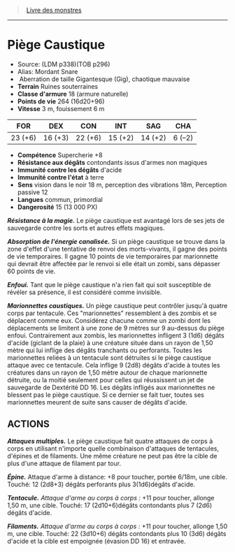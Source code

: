 ﻿> [Livre des monstres](tome_of_beasts.md)

---

# Piège Caustique

- Source: (LDM p338)(TOB p296)
- Alias: Mordant Snare
-  Aberration de taille Gigantesque (Gig), chaotique mauvaise
- **Terrain** Ruines souterraines
- **Classe d'armure** 18 (armure naturelle)
- **Points de vie** 264 (16d20+96)
- **Vitesse** 3 m, fouissement 6 m

|FOR|DEX|CON|INT|SAG|CHA|
|---|---|---|---|---|---|
|23 (+6)|16 (+3)|22 (+6)|15 (+2)|14 (+2)|6 (–2)|

- **Compétence** Supercherie +8
- **Résistance aux dégâts** contondants issus d'armes non magiques
- **Immunité contre les dégâts** d'acide
- **Immunité contre l'état** à terre
- **Sens** vision dans le noir 18 m, perception des vibrations 18m, Perception passive 12
- **Langues** commun, primordial
- **Dangerosité** 15 (13 000 PX)

**_Résistance à la magie._** Le piège caustique est avantagé lors de ses jets de sauvegarde contre les sorts et autres effets magiques.

**_Absorption de l'énergie canalisée._** Si un piège caustique se trouve dans la zone d'effet d'une tentative de renvoi des morts-vivants, il gagne des points de vie temporaires. Il gagne 10 points de vie temporaires par marionnette qui devrait être affectée par le renvoi si elle était un zombi, sans dépasser 60 points de vie.

**_Enfoui._** Tant que le piège caustique n'a rien fait qui soit susceptible de révéler sa présence, il est considéré comme invisible.

**_Marionnettes caustiques._** Un piège caustique peut contrôler jusqu'à quatre corps par tentacule. Ces "marionnettes" ressemblent à des zombis et se déplacent comme eux. Considérez chacune comme un zombi dont les déplacements se limitent à une zone de 9 mètres sur 9 au-dessus du piège enfoui. Contrairement aux zombis, les marionnettes infligent 3 (1d6) dégâts d'acide (giclant de la plaie) à une créature située dans un rayon de 1,50 mètre qui lui inflige des dégâts tranchants ou perforants. Toutes les marionnettes reliées à un tentacule sont détruites si le piège caustique attaque avec ce tentacule. Cela inflige 9 (2d8) dégâts d'acide à toutes les créatures dans un rayon de 1,50 mètre autour de chaque marionnette détruite, ou la moitié seulement pour celles qui réussissent un jet de sauvegarde de Dextérité DD 16. Les dégâts infligés aux marionnettes ne blessent pas le piège caustique. Si ce dernier se fait tuer, toutes ses marionnettes meurent de suite sans causer de dégâts d'acide.

## ACTIONS

**_Attaques multiples._** Le piège caustique fait quatre attaques de corps à corps en utilisant n'importe quelle combinaison d'attaques de tentacules, d'épines et de filaments. Une même créature ne peut pas être la cible de plus d'une attaque de filament par tour.

**_Épine._** Attaque d'arme à distance: +8 pour toucher, portée 6/18m, une cible. Touché: 12 (2d8+3) dégâts perforants plus 3(1d6)dégâts d'acide.

**_Tentacule._** _Attaque d'arme au corps à corps :_ +11 pour toucher, allonge 1,50 m, une cible. Touché: 17 (2d10+6)dégâts contondants plus 7 (2d6) dégâts d'acide.

**_Filaments._** _Attaque d'arme au corps à corps :_ +11 pour toucher, allonge 1,50 m, une cible. Touché: 22 (3d10+6) dégâts contondants plus 10 (3d6) dégâts d'acide et la cible est empoignée (évasion DD 16) et entravée.

